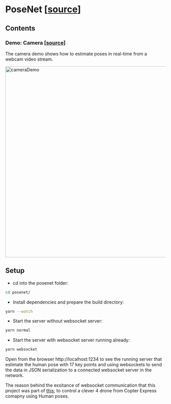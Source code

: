 # PoseNet [[source](https://github.com/tensorflow/tfjs-models/tree/master/posenet)]

## Contents

### Demo: Camera [[source](https://github.com/tensorflow/tfjs-models/tree/master/posenet)]

The camera demo shows how to estimate poses in real-time from a webcam video stream.

<img src="https://github.com/hany606/tfjs-posenet/blob/master/posenet/camera.gif" alt="cameraDemo" style="width: 600px;"/>

## Setup

- cd into the posenet folder:

```sh
cd posenet/
```

- Install dependencies and prepare the build directory:

```sh
yarn --watch
```

- Start the server without websocket server:
```sh
yarn normal
```
- Start the server with websocket server running already:
```sh
yarn websocket
```
Open from the browser http://localhost:1234 to see the running server that estimate the human pose with 17 key points and using websockets to send the data in JSON serialization to a connected websocket server in the network.

The reason behind the exsitance of websocket communication that this project was part of [this](https://github.com/hany606/COEX-Internship19/tree/master/projects/Human_pose_estimation_drone_control); to control a clever 4 drone from Copter Express comapny using Human poses.
